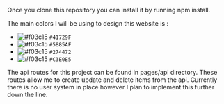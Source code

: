 Once you clone this repository you can install it by running npm install.

The main colors I will be using to design this website is :
- ![#f03c15](https://via.placeholder.com/15/41729F/000000?text=+) `#41729F`
- ![#f03c15](https://via.placeholder.com/15/5885AF/000000?text=+) `#5885AF`
- ![#f03c15](https://via.placeholder.com/15/274472/000000?text=+) `#274472`
- ![#f03c15](https://via.placeholder.com/15/C3E0E5/000000?text=+) `#C3E0E5`

The api routes for this project can be found in pages/api directory. These routes allow me to create update and delete items from the api. Currently there is no user system in place however I plan to implement this further down the line.















